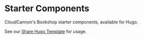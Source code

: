 # Starter Components

CloudCannon's Bookshop starter components, available for Hugo.

See our [Share Hugo Template](https://github.com/CloudCannon/share-hugo-template/) for usage.
